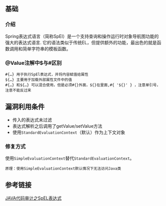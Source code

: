 ## 基础

### 介绍

Spring表达式语言（简称SpEl）是一个支持查询和操作运行时对象导航图功能的强大的表达式语言. 它的语法类似于传统EL，但提供额外的功能，最出色的就是函数调用和简单字符串的模板函数。

### @Value注解中$与#区别

    #{…} 用于执行SpEl表达式，并将内容赋值给属性
    ${…} 主要用于加载外部属性文件中的值
    #{…} 和${…} 可以混合使用，但是必须#{}外面，${}在里面,#{ '${}' } ，注意单引号，注意不能反过来


## 漏洞利用条件
- 传入的表达式未过滤
- 表达式解析之后调用了getValue/setValue方法
- 使用`StandardEvaluationContext`（默认）作为上下文对象

### 修复方式
使用`SimpleEvaluationContext`替代`StandardEvaluationContext`。
    
    原理：使用SimpleEvaluationContext默认情况下无法访问Java类

## 参考链接
[JAVA代码审计之SpEL表达式](https://www.freebuf.com/articles/web/344140.html)